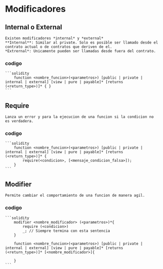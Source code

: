 # Modificadores
## Internal o External
    Existen modificadores *internal* y *external*
    **Internal**: Similar al private. Solo es posible ser llamado desde el contrato actual o de contratos que deriven de el.
    *Extrernal*: Unicamente pueden ser llamadas desde fuera del contrato.
### codigo
    ```solidity
        function <nombre_funcion>(<parametros>) [public | private | internal | external] [view | pure | payable]* [returns (<return_type>)]* { }
    ```
## Require
    Lanza un error y para la ejecucion de una funcion si la condicion no es verdadera.
### codigo
    ```solidity
        function <nombre_funcion>(<parametros>) [public | private | internal | external] [view | pure | payable]* [returns (<return_type>)]* { 
            require(<condicion>, [<mensaje_condicion_falsa>]);
        }
    ```

## Modifier
    Permite cambiar el comportamiento de una funcion de manera agil.
### codigo
    ```solidity
        modifier <nombre_modificador> (<parametros>)*{
            require (<condicion>)
            _; // Siempre termina con esta sentencia
        }

        function <nombre_funcion>(<parametros>) [public | private | internal | external] [view | pure | payable]* [returns (<return_type>)]* [<nombre_modificador>]{ 
            
        }
    ```